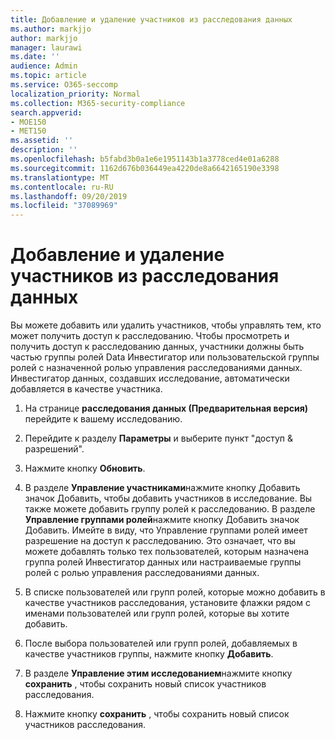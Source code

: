 ```yaml
---
title: Добавление и удаление участников из расследования данных
ms.author: markjjo
author: markjjo
manager: laurawi
ms.date: ''
audience: Admin
ms.topic: article
ms.service: O365-seccomp
localization_priority: Normal
ms.collection: M365-security-compliance
search.appverid:
- MOE150
- MET150
ms.assetid: ''
description: ''
ms.openlocfilehash: b5fabd3b0a1e6e1951143b1a3778ced4e01a6288
ms.sourcegitcommit: 1162d676b036449ea4220de8a6642165190e3398
ms.translationtype: MT
ms.contentlocale: ru-RU
ms.lasthandoff: 09/20/2019
ms.locfileid: "37089969"
---
```

# <a name="add-or-remove-members-from-a-data-investigation"></a>Добавление и удаление участников из расследования данных

Вы можете добавить или удалить участников, чтобы управлять тем, кто может получить доступ к расследованию. Чтобы просмотреть и получить доступ к расследованию данных, участники должны быть частью группы ролей Data Инвестигатор или пользовательской группы ролей с назначенной ролью управления расследованиями данных. Инвестигатор данных, создавших исследование, автоматически добавляется в качестве участника.

1. На странице **расследования данных (Предварительная версия)** перейдите к вашему исследованию.

2. Перейдите к разделу **Параметры** и выберите пункт "доступ & разрешений".
 
3. Нажмите кнопку **Обновить**.
 
4. В разделе **Управление участниками**нажмите кнопку Добавить значок Добавить, чтобы добавить участников в исследование. Вы также можете добавить группу ролей к расследованию. В разделе **Управление группами ролей**нажмите кнопку Добавить значок Добавить. 
     Имейте в виду, что Управление группами ролей имеет разрешение на доступ к расследованию. Это означает, что вы можете добавлять только тех пользователей, которым назначена группа ролей Инвестигатор данных или настраиваемые группы ролей с ролью управления расследованиями данных.
 
5. В списке пользователей или групп ролей, которые можно добавить в качестве участников расследования, установите флажки рядом с именами пользователей или групп ролей, которые вы хотите добавить.

6. После выбора пользователей или групп ролей, добавляемых в качестве участников группы, нажмите кнопку **Добавить**.

7. В разделе **Управление этим исследованием**нажмите кнопку **сохранить** , чтобы сохранить новый список участников расследования.

8. Нажмите кнопку **сохранить** , чтобы сохранить новый список участников расследования.
